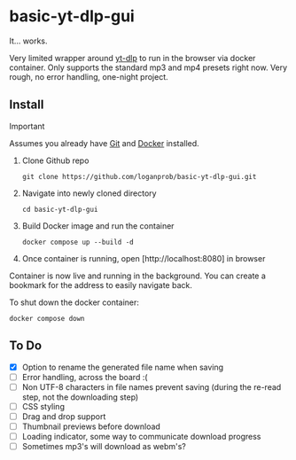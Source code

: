 # basic-yt-dlp-gui

It... works. 

Very limited wrapper around [yt-dlp](https://github.com/yt-dlp/yt-dlp) to run in the browser via docker container. Only supports the standard mp3 and mp4 presets right now. Very rough, no error handling, one-night project.

## Install
> [!IMPORTANT] 
> Assumes you already have [Git](https://git-scm.com/downloads) and [Docker](https://docs.docker.com/engine/install/) installed.

1. Clone Github repo
    ```
    git clone https://github.com/loganprob/basic-yt-dlp-gui.git
    ```

2. Navigate into newly cloned directory
    ```
    cd basic-yt-dlp-gui
    ```

3. Build Docker image and run the container
    ```
    docker compose up --build -d
    ```

4. Once container is running, open [http://localhost:8080] in browser

Container is now live and running in the background. You can create a bookmark for the address to easily navigate back.

To shut down the docker container:

```
docker compose down
```

## To Do

- [X] Option to rename the generated file name when saving
- [ ] Error handling, across the board :(
- [ ] Non UTF-8 characters in file names prevent saving (during the re-read step, not the downloading step)
- [ ] CSS styling
- [ ] Drag and drop support
- [ ] Thumbnail previews before download
- [ ] Loading indicator, some way to communicate download progress
- [ ] Sometimes mp3's will download as webm's?